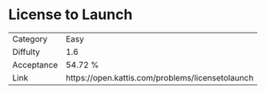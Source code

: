 # License to Launch

<table>
    <tr>
        <td>Category</td>
        <td>Easy</td>
    </tr>
    <tr>
        <td>Diffulty</td>
        <td>1.6</td>
    </tr>
    <tr>
        <td>Acceptance</td>
        <td>54.72 %</td>
    </tr>
    <tr>
        <td>Link</td>
        <td>https://open.kattis.com/problems/licensetolaunch</td>
    </tr>
</table>